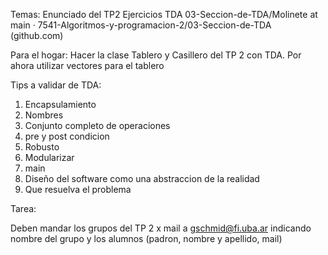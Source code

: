 Temas: 
Enunciado del TP2
Ejercicios TDA
03-Seccion-de-TDA/Molinete at main · 7541-Algoritmos-y-programacion-2/03-Seccion-de-TDA (github.com)

Para el hogar:
Hacer la clase Tablero y Casillero del TP 2 con TDA. Por ahora utilizar vectores para el tablero


Tips a validar de TDA:
1) Encapsulamiento
2) Nombres
3) Conjunto completo de operaciones
4) pre y post condicion
5) Robusto
6) Modularizar
7) main
8) Diseño del software como una abstraccion de la realidad
9) Que resuelva el problema

Tarea:

Deben mandar los grupos del TP 2 x mail a gschmid@fi.uba.ar indicando nombre del grupo y los alumnos (padron, nombre y apellido, mail)
